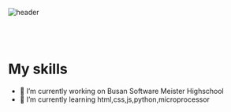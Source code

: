 

<!--
)





-->
![header](https://capsule-render.vercel.app/api?type=waving&color=#ABF7FF&height=300&section=header&text=BSSM★%20render&fontSize=80)
<br><br><br><br>
<h1>My skills</h1>
<!-- [![JS](https://img.shields.io/badge/JavaScript-F7DF1E?style=flat-square&logo=JavaScript&logoColor=black)](github.com/Joowon0220/TODO-List) -->


- 🔭 I’m currently working on Busan Software Meister Highschool
- 🌱 I’m currently learning  html,css,js,python,microprocessor
